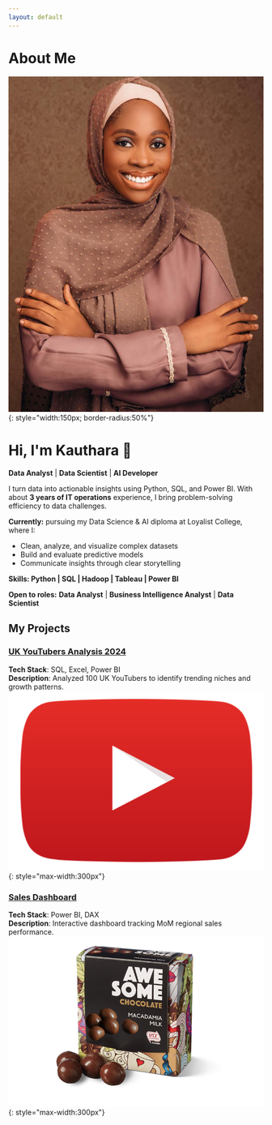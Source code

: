 ```yaml
---
layout: default
---
```


# About Me
![Profile Picture](/assets/profile.jpeg){: style="width:150px; border-radius:50%"}

# Hi, I'm Kauthara 👋  

**Data Analyst** | **Data Scientist** | **AI Developer**  

I turn  data into actionable insights using Python, SQL, and Power BI. 
With about **3 years of IT operations** experience, I bring problem-solving efficiency to data challenges.

**Currently:** pursuing my Data Science & AI diploma at Loyalist College, where I:
- Clean, analyze, and visualize complex datasets
- Build and evaluate predictive models
- Communicate insights through clear storytelling

**Skills: Python | SQL | Hadoop | Tableau | Power BI**

**Open to roles:** **Data Analyst** | **Business Intelligence Analyst** | **Data Scientist**


## My Projects

### [UK YouTubers Analysis 2024](https://github.com/kauthara-yakubu/top_uk_youtubers_2024)
**Tech Stack**: SQL, Excel, Power BI  
**Description**: Analyzed 100 UK YouTubers to identify trending niches and growth patterns.  
![Thumbnail](/assets/youtubers.png){: style="max-width:300px"}

### [Sales Dashboard](https://github.com/kauthara-yakubu/sales-dashboard)
**Tech Stack**: Power BI, DAX  
**Description**: Interactive dashboard tracking MoM regional sales performance.  
![Thumbnail](/assets/sales-dash.jpg){: style="max-width:300px"}

